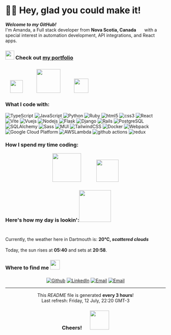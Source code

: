 <h1>👋🏼 Hey, glad you could make it!</h1>

<p><b><i>Welcome to my GitHub!</i></b> </br> I'm Amanda, a Full stack developer from <b>Nova Scotia, Canada</b> <img src="https://uxwing.com/wp-content/themes/uxwing/download/flags-landmarks/canada-flag-icon.png" width="18" height="12"/> with a special interest in automation development, API integrations, and React apps.</p>
<h3><img src="https://github.com/amandadr/react-website/blob/main/public/images/portfolio-icon.png?raw=true" width="28" height="28" style="margin-bottom: -5px;"/> Check out <a href="https://amandadroy.com/">my portfolio</a></h3>

<img src="https://media.tenor.com/QrTv5JhdH1cAAAAi/chicken-stardew-valley.gif" height="40" style="margin-top: 40px; margin-left: 15px;"/>&nbsp;&nbsp;<img src="https://media.tenor.com/TEDBFZ0I7uYAAAAi/junimo-stardew-valley.gif" height="75" style="margin-left: 35px;"/>&nbsp;&nbsp;<img src="https://media.tenor.com/Qs7X1nYCyjkAAAAi/pepper-rex-stardew-valley.gif" height="45" style="margin-left: 35px; margin-top: 40px;"/>

<h3>What I code with:</h3>
<p>
  <img alt="TypeScript" src="https://img.shields.io/badge/-TypeScript-007ACC?style=flat-square&logo=typescript&logoColor=white" />
  <img alt="JavaScript" src="https://img.shields.io/badge/-JavaScript-e8d44e?style=flat-square&logo=javascript&logoColor=white" />
  <img alt="Python" src="https://img.shields.io/badge/-Python-007ACC?style=flat-square&logo=python&logoColor=white" />
  <img alt="Ruby" src="https://img.shields.io/badge/-Ruby-a91503?style=flat-square&logo=ruby&logoColor=white" />
  <img alt="html5" src="https://img.shields.io/badge/-HTML5-e86328?style=flat-square&logo=html5&logoColor=white" />
  <img alt="css3" src="https://img.shields.io/badge/-CSS3-2762e9?style=flat-square&logo=css3&logoColor=white" />
  <img alt="React" src="https://img.shields.io/badge/-React-5fd3f3?style=flat-square&logo=react&logoColor=white" />
  <img alt="Vite" src="https://img.shields.io/badge/-Vite-bb42ff?style=flat-square&logo=vite&logoColor=white" />
  <img alt="Vuejs" src="https://img.shields.io/badge/-Vue.js-40b27f?style=flat-square&logo=vue.js&logoColor=white" />
  <img alt="Nodejs" src="https://img.shields.io/badge/-Nodejs-7dc729?style=flat-square&logo=Node.js&logoColor=white" />
  <img alt="Flask" src="https://img.shields.io/badge/-Flask-626262?style=flat-square&logo=flask&logoColor=white" />
  <img alt="Django" src="https://img.shields.io/badge/-Django-0c4a30?style=flat-square&logo=django&logoColor=white" />
  <img alt="Rails" src="https://img.shields.io/badge/-Ruby_on_Rails-a91503?style=flat-square&logo=rubyonrails&logoColor=white" />
  <img alt="PostgreSQL" src="https://img.shields.io/badge/-PostgreSQL-31648c?style=flat-square&logo=postgresql&logoColor=white" />
  <img alt="SQLAlchemy" src="https://img.shields.io/badge/-SQLAlchemy-c2220c?style=flat-square&logo=sqlalchemy&logoColor=white" />
  <img alt="Sass" src="https://img.shields.io/badge/-Sass-c76495?style=flat-square&logo=sass&logoColor=white" />
  <img alt="MUI" src="https://img.shields.io/badge/-MUI-027bf7?style=flat-square&logo=mui&logoColor=white" />
  <img alt="TailwindCSS" src="https://img.shields.io/badge/-TailwindCSS-36b7f1?style=flat-square&logo=tailwindcss&logoColor=white" />
  <img alt="Docker" src="https://img.shields.io/badge/-Docker-1a60e6?style=flat-square&logo=docker&logoColor=white" />
  <img alt="Webpack" src="https://img.shields.io/badge/-Webpack-1a74b9?style=flat-square&logo=webpack&logoColor=white" /> 
  <img alt="Google Cloud Platform" src="https://img.shields.io/badge/-Google_Cloud_Platform-4a89f6?style=flat-square&logo=google-cloud&logoColor=white" />
  <img alt="AWSLambda" src="https://img.shields.io/badge/-AWS_Lambda-ff9c15?style=flat-square&logo=AWSlambda&logoColor=white" />
  <img alt="github actions" src="https://img.shields.io/badge/-Github_Actions-2d3b52?style=flat-square&logo=github-actions&logoColor=white" />
  <img alt="redux" src="https://img.shields.io/badge/-Redux-7a50be?style=flat-square&logo=redux&logoColor=white" />
</p>

<h3>How I spend my time coding:</h3>

<!--START_SECTION:waka-->

<!--END_SECTION:waka-->

<p align="center">
<img src="https://media.tenor.com/Yco1WHmXIC8AAAAi/bt21-cooky.gif" height="90"/>&nbsp;&nbsp;<img src="https://media.tenor.com/hRtQfhh1Aw4AAAAi/gatito-cansado.gif" height="70" style="margin-top: 20px; margin-left: 40px;"/>
</p>

<h3>Here's how my day is lookin':<img src="https://media2.giphy.com/media/v1.Y2lkPTc5MGI3NjExdmw1MzY4ajFvcnd3cmZzaWVlNHR2MWZ6ODJ4YmlndnRkOG1jZHk0NCZlcD12MV9pbnRlcm5hbF9naWZfYnlfaWQmY3Q9cw/zKIHxjF2i0GjreKTqi/giphy.webp" height="100" style="margin-bottom: 30px;"/></h3>
<p>Currently, the weather here in Dartmouth is: <b>20°C, <i>scattered clouds</i></b></br/></br>Today, the sun rises at <b>05:40</b> and sets at <b>20:58</b>.</p>

<h3>Where to find me <img src="https://media.tenor.com/BS-Tne5BS0IAAAAi/stardew-valley.gif" height="30" style="margin-bottom: 10px;"/></h3>

<p align="center"><a href="https://github.com/amandadr" target="_blank"><img alt="Github" src="https://img.shields.io/badge/GitHub-%2312100E.svg?&style=for-the-badge&logo=Github&logoColor=white" /></a> <a href="https://www.linkedin.com/in/amandadroy" target="_blank"><img alt="LinkedIn" src="https://img.shields.io/badge/linkedin-%230077B5.svg?&style=for-the-badge&logo=linkedin&logoColor=white" /></a> <a href="mailto:amandadroy@gmail.com" target="_blank"><img alt="Email" src="https://img.shields.io/badge/Gmail-D14836?style=for-the-badge&logo=gmail&logoColor=white" /></a> <a href="https://resume.amandadroy.com" target="_blank"><img alt="Email" src="https://img.shields.io/badge/Resume-e4cc8c?style=for-the-badge&logo=readme&logoColor=white" /></a>
</p>

------------
<p align="center">This <i>README</i> file is generated <b>every 3 hours</b>!</br>Last refresh: Friday, 12 July, 22:20 GMT-3<br /><h3 align="center">Cheers! &nbsp;&nbsp;&nbsp;<img src="https://media0.giphy.com/media/v1.Y2lkPTc5MGI3NjExcWp6eDZheTlkaG9ueGJ5eGZ5cTRjY2g1ZDRpZXgyODJoYTZ2dWEyYSZlcD12MV9pbnRlcm5hbF9naWZfYnlfaWQmY3Q9Zw/2lSNErRCiZPck/giphy.webp" height="60" style="margin-bottom: -25px; margin-left: 10px;"/>
